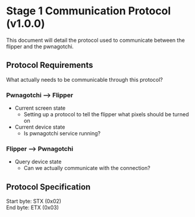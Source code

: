 # Stage 1 Communication Protocol (v1.0.0)
This document will detail the protocol used to communicate between the flipper and the pwnagotchi.

## Protocol Requirements
What actually needs to be communicable through this protocol?

### Pwnagotchi --> Flipper
- Current screen state
  - Setting up a protocol to tell the flipper what pixels should be turned on
- Current device state
  - Is pwnagotchi service running?

### Flipper --> Pwnagotchi
- Query device state
  - Can we actually communicate with the connection?

## Protocol Specification
Start byte: STX (0x02) <br>
End byte:   ETX (0x03)